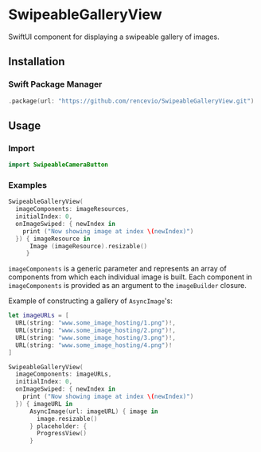 # SwipeableGalleryView
SwiftUI component for displaying a swipeable gallery of images.


## Installation

### Swift Package Manager
```Swift
.package(url: "https://github.com/rencevio/SwipeableGalleryView.git")
```

## Usage

### Import
```Swift 
import SwipeableCameraButton
```

### Examples

```Swift
SwipeableGalleryView(
  imageComponents: imageResources, 
  initialIndex: 0,
  onImageSwiped: { newIndex in
    print ("Now showing image at index \(newIndex)")
  }) { imageResource in
      Image (imageResource).resizable()
     }
```
`imageComponents` is a generic parameter and represents an array of components from which each individual image is built.
Each component in `imageComponents` is provided as an argument to the `imageBuilder` closure.

Example of constructing a gallery of `AsyncImage`'s:
```Swift
let imageURLs = [
  URL(string: "www.some_image_hosting/1.png")!, 
  URL(string: "www.some_image_hosting/2.png")!,
  URL(string: "www.some_image_hosting/3.png")!,
  URL(string: "www.some_image_hosting/4.png")!
]

SwipeableGalleryView(
  imageComponents: imageURLs,
  initialIndex: 0,
  onImageSwiped: { newIndex in
    print ("Now showing image at index \(newIndex)")
  }) { imageURL in
      AsyncImage(url: imageURL) { image in
        image.resizable()
      } placeholder: {
        ProgressView()
      }
```
